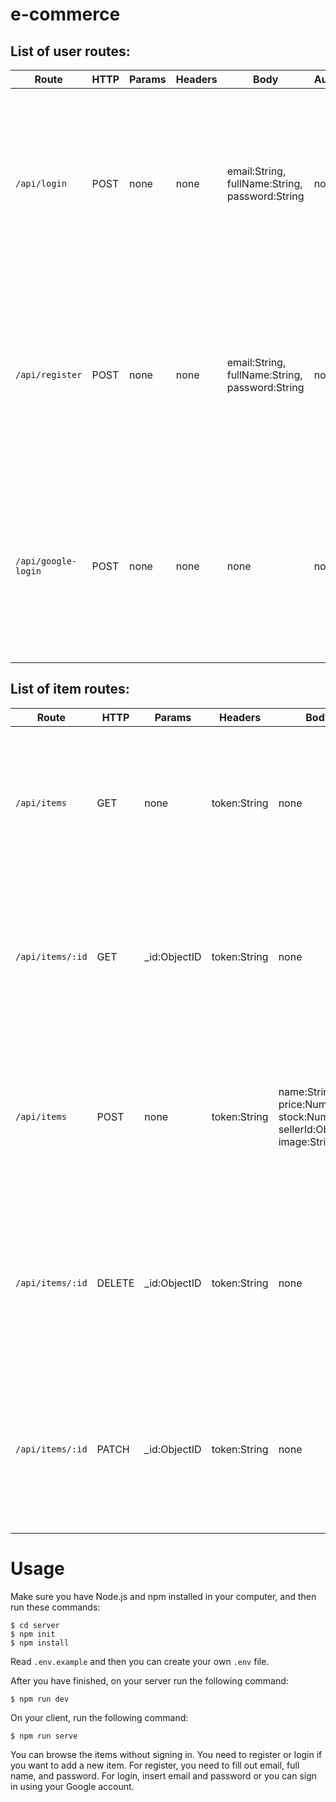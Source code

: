 # e-commerce

## List of user routes:

Route | HTTP | Params | Headers | Body | Authentication | Authorization | Description | Response
--- | --- | --- | --- | --- | --- | --- | --- | ---
```/api/login``` | POST | none | none | email:String, fullName:String, password:String | no | no | Sign in and get an access token based on credentials | Success: Return token, email, fullName and status 200. Error: Return error message and status 500.
```/api/register``` | POST | none | none | email:String, fullName:String, password:String | no | no | Sign up with new user info | Success: Return token, email, fullName and status 200. Error: Return error message and status 500.
```/api/google-login``` | POST | none | none | none | no | no | Sign in or sign up with google account | Success: Return token, email, fullName and status 200. Error: Return error message and status 500.

## List of item routes:

Route | HTTP | Params | Headers | Body | Authentication | Authorization |Description | Response
--- | --- | --- | --- | --- | --- | --- | --- | --- 
```/api/items``` | GET | none | token:String | none | no | no | Get all items  | Success: Return all items and status 200. Error: Return error message and status 500.
```/api/items/:id``` | GET | _id:ObjectID | token:String | none | yes | no | Get a single item info | Success: Return item and status 200. Error: Return error message and status 500.
```/api/items``` | POST | none | token:String | name:String, price:Number, stock:Number, sellerId:ObjectId, image:String | yes | no | Create an item | Success: Return created item and status 201. Error: Return error message and status 500.
```/api/items/:id``` | DELETE | _id:ObjectID| token:String | none | yes | yes | Delete a item (Admin only) | Success: Return deleted item and status 200. Error: Return error message and status 500.
```/api/items/:id``` | PATCH | _id:ObjectID | token:String | none | yes | yes | Update a item with new info | Success: Return updated item and status 200. Error: Return error message and status 500.

# Usage
Make sure you have Node.js and npm installed in your computer, and then run these commands:

```
$ cd server
$ npm init
$ npm install
```

Read ```.env.example``` and then you can create your own ```.env``` file.

After you have finished, on your server run the following command:

```
$ npm run dev
```

On your client, run the following command:

```
$ npm run serve
```

You can browse the items without signing in. You need to register or login if you want to add a new item.
For register, you need to fill out email, full name, and password. For login, insert email and password or you can sign in using your Google account.
